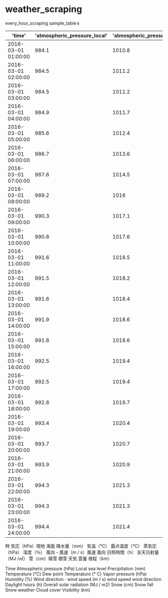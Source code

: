 # weather_scraping
every_hour_scraping sample_table↓   

|'time'|'atmospheric_pressure_local'|'atmospheric_pressure_sea'|'precipitation'|'temperature'|'dew_point_temperature'|'vapor_pressure'|'humidity'|'wind_speed'|'wind_direction'|'daylight_hours'|'overall_solar_radiation'|'snowfall'|'fallen_snow'|'weather'|'cloudcover'|'visibility'|       
|---|---|---|---|---|---|---|---|---|---|---|---|---|---|---|---|---|    
2016-03-01 01:00:00|984.1|1010.8|2|-2.1|-2.8|5|95|7.5|西北西|NaN|NaN|4|6|NaN|NaN|0.27|
2016-03-01 02:00:00|984.5|1011.2|0|-1.3|-5.9|3.9|71|6.8|西北西|NaN|NaN|--|5|NaN|NaN|13|.1|
2016-03-01 03:00:00|984.5|1011.2|0|-1.9|-4.4|4.4|83|5.4|西北西|NaN|NaN|--|5|NaN|NaN|2.8|8|
2016-03-01 04:00:00|984.9|1011.7|0.5|-2.6|-3.8|4.6|91|5.4|北西|NaN|NaN|1|6|NaN|NaN|1.0|3|
2016-03-01 05:00:00|985.6|1012.4|0.5|-2.5|-3.3|4.8|94|5.9|西北西|NaN|NaN|2|8|NaN|NaN|0.6|5|
2016-03-01 06:00:00|986.7|1013.6|1|-2.7|-3.8|4.6|92|4.5|西北西|NaN|NaN|1|9|NaN|NaN|0.7|8|
2016-03-01 07:00:00|987.6|1014.5|1.5|-2.6|-3.3|4.8|95|6.2|西|0|NaN|3|12|NaN|NaN|0.2|6|
2016-03-01 08:00:00|989.2|1016|0.5|-1.7|-4|4.5|84|7.2|西北西|0|NaN|--|12|NaN|NaN|1.8|2|
2016-03-01 09:00:00|990.3|1017.1|0|-0.9|-4.8|4.3|75|6.1|西北西|0.1|NaN|--|12|NaN|NaN|2|0|
2016-03-01 10:00:00|990.8|1017.6|0|-1.2|-3.4|4.8|85|5.4|北西|0.1|NaN|--|12|NaN|NaN|1.|7|
2016-03-01 11:00:00|991.6|1018.5|0.5|-1.3|-4|4.6|82|7.7|北西|0|NaN|--|12|NaN|NaN|0.9|7|
2016-03-01 12:00:00|991.5|1018.2|0|-0.2|-5.8|4|66|8|西北西|0.3|NaN|--|10|NaN|NaN|19.|9|
2016-03-01 13:00:00|991.6|1018.4|0|-1.1|-4.6|4.3|77|7.4|北西|0|NaN|--|10|NaN|NaN|1.2|9|
2016-03-01 14:00:00|991.9|1018.6|0|0.2|-4.8|4.3|69|5.2|西北西|0.4|NaN|--|9|NaN|NaN|2|0|
2016-03-01 15:00:00|991.8|1018.6|0|-0.7|-4.9|4.2|73|7.1|西北西|0|NaN|--|8|NaN|NaN|8.|2|
2016-03-01 16:00:00|992.5|1019.4|0|-1.3|-3.8|4.6|83|3.8|西北西|0|NaN|--|7|NaN|NaN|3.4|2|
2016-03-01 17:00:00|992.5|1019.4|0|-1.5|-3.8|4.6|84|3.3|北西|0|NaN|1|8|NaN|NaN|10.|9|
2016-03-01 18:00:00|992.8|1019.7|0|-1.9|-3.6|4.7|88|3.9|西北西|0|NaN|--|8|NaN|NaN|1.|88|
2016-03-01 19:00:00|993.4|1020.4|0|-2.1|-3.1|4.9|93|2.6|西北西|NaN|NaN|1|9|NaN|NaN|1.4|7|
2016-03-01 20:00:00|993.7|1020.7|0.5|-1.8|-3.8|4.6|86|2.9|西北西|NaN|NaN|1|10|NaN|NaN|3.|44|
2016-03-01 21:00:00|993.9|1020.9|0|-1.8|-3.7|4.7|87|2.6|西|NaN|NaN|1|11|NaN|NaN|2.|4|
2016-03-01 22:00:00|994.3|1021.3|0|-2.1|-3.1|4.9|93|0.8|西南西|NaN|NaN|--|11|NaN|NaN||1.69|
2016-03-01 23:00:00|994.3|1021.3|0.5|-1.7|-3|4.9|91|1.9|西南西|NaN|NaN|--|11|NaN|NaN|15.|2|
2016-03-01 24:00:00|994.4|1021.4|0|-2|-3|4.9|93|2.1|西|NaN|NaN|--|11|NaN|NaN|2.2|8|   

時
気圧（hPa）現地 海面
降水量（mm） 
気温（℃）
露点温度（℃）
蒸気圧（hPa）
湿度（％）
風向・風速（m / s）風速	風向
日照時間（h）
全天日射量（MJ /㎡）
雪（cm）降雪	積雪
天気
雲量
視程（km）

Time
Atmospheric pressure (hPa) Local sea level
Precipitation (mm)
Temperature (℃)
Dew point Temperature (° C)
Vapor pressure (hPa)
Humidity (%)
Wind direction · wind speed (m / s) wind speed wind direction
Daylight hours (h)
Overall solar radiation (MJ / m2)
Snow (cm) Snow fall Snow
weather
Cloud cover
Visibility (km)

